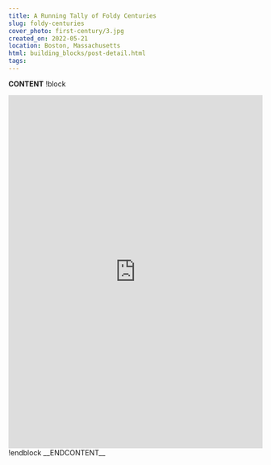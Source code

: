 ```yaml
---
title: A Running Tally of Foldy Centuries
slug: foldy-centuries
cover_photo: first-century/3.jpg
created_on: 2022-05-21
location: Boston, Massachusetts
html: building_blocks/post-detail.html
tags:
---
```

__CONTENT__
!block
<iframe src="https://ridewithgps.com/embeds?type=trip&id=150654424&title=First%20Century!&sampleGraph=true&showPhotos=true" style="width: 1px; min-width: 100%; height: 700px; border: none;" scrolling="no"></iframe>
!endblock
__ENDCONTENT__
